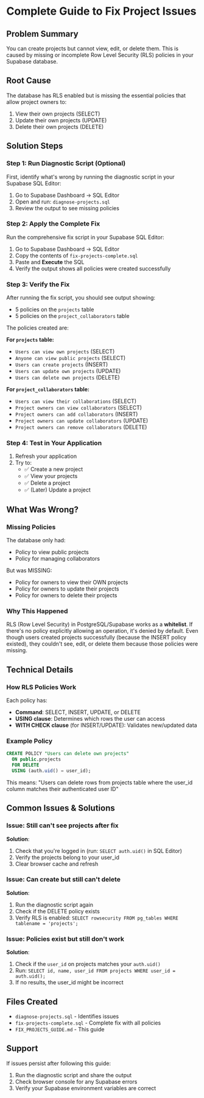 # Complete Guide to Fix Project Issues

## Problem Summary
You can create projects but cannot view, edit, or delete them. This is caused by missing or incomplete Row Level Security (RLS) policies in your Supabase database.

## Root Cause
The database has RLS enabled but is missing the essential policies that allow project owners to:
1. View their own projects (SELECT)
2. Update their own projects (UPDATE)
3. Delete their own projects (DELETE)

## Solution Steps

### Step 1: Run Diagnostic Script (Optional)
First, identify what's wrong by running the diagnostic script in your Supabase SQL Editor:

1. Go to Supabase Dashboard → SQL Editor
2. Open and run: `diagnose-projects.sql`
3. Review the output to see missing policies

### Step 2: Apply the Complete Fix
Run the comprehensive fix script in your Supabase SQL Editor:

1. Go to Supabase Dashboard → SQL Editor
2. Copy the contents of `fix-projects-complete.sql`
3. Paste and **Execute** the SQL
4. Verify the output shows all policies were created successfully

### Step 3: Verify the Fix
After running the fix script, you should see output showing:
- 5 policies on the `projects` table
- 5 policies on the `project_collaborators` table

The policies created are:

**For `projects` table:**
- `Users can view own projects` (SELECT)
- `Anyone can view public projects` (SELECT)
- `Users can create projects` (INSERT)
- `Users can update own projects` (UPDATE)
- `Users can delete own projects` (DELETE)

**For `project_collaborators` table:**
- `Users can view their collaborations` (SELECT)
- `Project owners can view collaborators` (SELECT)
- `Project owners can add collaborators` (INSERT)
- `Project owners can update collaborators` (UPDATE)
- `Project owners can remove collaborators` (DELETE)

### Step 4: Test in Your Application
1. Refresh your application
2. Try to:
   - ✅ Create a new project
   - ✅ View your projects
   - ✅ Delete a project
   - ✅ (Later) Update a project

## What Was Wrong?

### Missing Policies
The database only had:
- Policy to view public projects
- Policy for managing collaborators

But was MISSING:
- Policy for owners to view their OWN projects
- Policy for owners to update their projects
- Policy for owners to delete their projects

### Why This Happened
RLS (Row Level Security) in PostgreSQL/Supabase works as a **whitelist**. If there's no policy explicitly allowing an operation, it's denied by default. Even though users created projects successfully (because the INSERT policy existed), they couldn't see, edit, or delete them because those policies were missing.

## Technical Details

### How RLS Policies Work
Each policy has:
- **Command**: SELECT, INSERT, UPDATE, or DELETE
- **USING clause**: Determines which rows the user can access
- **WITH CHECK clause** (for INSERT/UPDATE): Validates new/updated data

### Example Policy
```sql
CREATE POLICY "Users can delete own projects"
  ON public.projects 
  FOR DELETE
  USING (auth.uid() = user_id);
```

This means: "Users can delete rows from projects table where the user_id column matches their authenticated user ID"

## Common Issues & Solutions

### Issue: Still can't see projects after fix
**Solution**: 
1. Check that you're logged in (run: `SELECT auth.uid()` in SQL Editor)
2. Verify the projects belong to your user_id
3. Clear browser cache and refresh

### Issue: Can create but still can't delete
**Solution**: 
1. Run the diagnostic script again
2. Check if the DELETE policy exists
3. Verify RLS is enabled: `SELECT rowsecurity FROM pg_tables WHERE tablename = 'projects';`

### Issue: Policies exist but still don't work
**Solution**:
1. Check if the `user_id` on projects matches your `auth.uid()`
2. Run: `SELECT id, name, user_id FROM projects WHERE user_id = auth.uid();`
3. If no results, the user_id might be incorrect

## Files Created
- `diagnose-projects.sql` - Identifies issues
- `fix-projects-complete.sql` - Complete fix with all policies
- `FIX_PROJECTS_GUIDE.md` - This guide

## Support
If issues persist after following this guide:
1. Run the diagnostic script and share the output
2. Check browser console for any Supabase errors
3. Verify your Supabase environment variables are correct